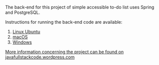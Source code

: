 The back-end for this project of simple accessible to-do list uses Spring and PostgreSQL.


Instructions for running the back-end code are available:
 1. [Linux Ubuntu](https://javafullstackcode.wordpress.com/2021/02/24/linux-ubuntu-cloning-the-back-end-code-configuring-postgresql-the-environment-variables-and-spring-tool-suite-edited/ "[Linux Ubuntu] Cloning the back-end code, configuring PostgreSQL, the environment variables, and Spring Tool Suite")
 2. [macOS](https://javafullstackcode.wordpress.com/2021/02/21/macos-cloning-the-backend-code-and-configuring-postgresql-the-environment-variables-and-spring-tool-suite/ "[MacOS] Cloning the back-end code and configuring PostgreSQL, the environment variables and Spring Tool Suite")
 4. [Windows](https://javafullstackcode.wordpress.com/2021/02/19/windows-cloning-the-backend-and-configuring-postgresql-the-environment-variables-and-eclipse-spring-tool-suite/ "[Windows] Cloning the back-end code and configuring PostgreSQL, the environment variables and Spring Tool Suite")

[More information concerning the project can be found on javafullstackcode.wordpress.com](https://javafullstackcode.wordpress.com/, "Java Full Stack Code")
